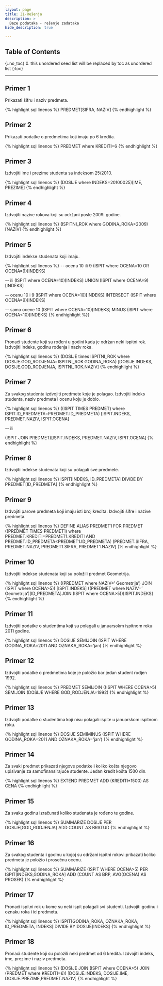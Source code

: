 ```yaml
---
layout: page
title: Z1-Rešenja
description: >
  Baze podataka - rešenje zadataka
hide_description: true

---
```


## Table of Contents
{:.no_toc}
0. this unordered seed list will be replaced by toc as unordered list
{:toc}

---

## Primer 1

Prikazati šifru i naziv predmeta.

{% highlight sql linenos %}
PREDMET[SIFRA, NAZIV]
{% endhighlight %}

## Primer 2

Prikazati podatke o predmetima koji imaju po 6 kredita.

{% highlight sql linenos %}
PREDMET where KREDITI=6
{% endhighlight %}

## Primer 3

Izdvojiti ime i prezime studenta sa indeksom 25/2010.

{% highlight sql linenos %}
(DOSIJE where INDEKS=20100025)[IME, PREZIME]
{% endhighlight %}

## Primer 4

Izdvojiti nazive rokova koji su održani posle 2009. godine.

{% highlight sql linenos %}
(ISPITNI_ROK where GODINA_ROKA>2009)[NAZIV]
{% endhighlight %}

## Primer 5

Izdvojiti indekse studenata koji imaju.

{% highlight sql linenos %}
-- ocenu 10 ili 9
(ISPIT where OCENA=10 OR OCENA=9)[INDEKS]

-- ili 
(ISPIT where OCENA=10)[INDEKS]
UNION
(ISPIT where OCENA=9)[INDEKS]

-- ocenu 10 i 9
(ISPIT where OCENA=10)[INDEKS]
INTERSECT
(ISPIT where OCENA=9)[INDEKS]

-- samo ocene 10
(ISPIT where OCENA=10)[INDEKS]
MINUS
(ISPIT where OCENA<10)[INDEKS]
{% endhighlight %}}

## Primer 6

Pronaći studente koji su rođeni u godini kada je održan neki ispitni rok.
Izdvojiti indeks, godinu rođenja i naziv roka.

{% highlight sql linenos %}
(DOSIJE times ISPITNI_ROK where
DOSIJE.GOD_RODJENJA=ISPITNI_ROK.GODINA_ROKA)
[DOSIJE.INDEKS, DOSIJE.GOD_RODJENJA, ISPITNI_ROK.NAZIV]
{% endhighlight %}

## Primer 7

Za svakog studenta izdvojiti predmete koje je polagao. Izdvojiti indeks studenta, naziv
predmeta i ocenu koju je dobio.

{% highlight sql linenos %}
((ISPIT TIMES PREDMET) where
ISPIT.ID_PREDMETA=PREDMET.ID_PREDMETA) [ISPIT.INDEKS,
PREDMET.NAZIV, ISPIT.OCENA]

-- ili 

(ISPIT JOIN PREDMET)[ISPIT.INDEKS, PREDMET.NAZIV, ISPIT.OCENA]
{% endhighlight %}

## Primer 8

Izdvojiti indekse studenata koji su polagali sve predmete.

{% highlight sql linenos %}
ISPIT[INDEKS, ID_PREDMETA]
DIVIDE BY
PREDMET[ID_PREDMETA]
{% endhighlight %}

## Primer 9

Izdvojiti parove predmeta koji imaju isti broj kredita. 
Izdvojiti šifre i nazive predmeta.

{% highlight sql linenos %}
DEFINE ALIAS PREDMET1 FOR PREDMET
((PREDMET TIMES PREDMET1) where
PREDMET.KREDITI=PREDMET1.KREDITI AND
PREDMET.ID_PREDMETA<PREDMET1.ID_PREDMETA)
[PREDMET.SIFRA, PREDMET.NAZIV, PREDMET1.SIFRA, PREDMET1.NAZIV]
{% endhighlight %}

## Primer 10

Izdvojiti indekse studenata koji su položili predmet Geometrija.

{% highlight sql linenos %}
((PREDMET where NAZIV=’ Geometrija’) JOIN (ISPIT where OCENA>5))
[ISPIT.INDEKS]
((PREDMET where NAZIV=’ Geometrija’)[ID_PREDMETA]JOIN (ISPIT where OCENA>5))[ISPIT.INDEKS]
{% endhighlight %}

## Primer 11

Izdvojiti podatke o studentima koji su polagali u januarsokm ispitnom roku 2011 godine.

{% highlight sql linenos %}
DOSIJE SEMIJOIN (ISPIT WHERE GODINA_ROKA=2011 AND OZNAKA_ROKA=’jan)
{% endhighlight %}

## Primer 12

Izdvojiti podatke o predmetima koje je položio bar jedan student rodjen 1992.

{% highlight sql linenos %}
PREDMET SEMIJOIN ((ISPIT WHERE OCENA>5) SEMIJOIN (DOSIJE
WHERE GOD_RODJENJA=1992)
{% endhighlight %}

## Primer 13

Izdvojiti podatke o studentima koji nisu polagali ispite u januarskom ispitnom roku.

{% highlight sql linenos %}
DOSIJE SEMIMINUS (ISPIT WHERE GODINA_ROKA=2011 AND OZNAKA_ROKA=’jan’)
{% endhighlight %}

## Primer 14

Za svaki predmet prikazati njegove podatke i koliko košta njegovo upisivanje za samofinansirajuće studente. 
Jedan kredit košta 1500 din.

{% highlight sql linenos %}
EXTEND PREDMET ADD (KREDITI*1500) AS CENA
{% endhighlight %}

## Primer 15

Za svaku godinu izračunati koliko studenata je rođeno te godine.

{% highlight sql linenos %}
SUMMARIZE DOSIJE PER DOSIJE[GOD_RODJENJA] ADD COUNT AS BRSTUD
{% endhighlight %}

## Primer 16

Za svakog studenta i godinu u kojoj su održani ispitni rokovi prikazati koliko predmeta je položio i prosečnu ocenu.

{% highlight sql linenos %}
SUMMARIZE (ISPIT WHERE OCENA>5) PER ISPIT[INDEKS,GODINA_ROKA] ADD
(COUNT AS BRP, AVG(OCENA) AS PROSEK)
{% endhighlight %}

## Primer 17

Pronaći ispitni rok u kome su neki ispit polagali svi studenti. 
Izdvojiti godinu i oznaku roka i id predmeta.

{% highlight sql linenos %}
ISPIT[GODINA_ROKA, OZNAKA_ROKA, ID_PREDMETA, INDEKS]
DIVIDE BY
DOSIJE[INDEKS]
{% endhighlight %}

## Primer 18

Pronaći studente koji su polozili neki predmet od 6 kredita. 
Izdvojiti indeks, ime, prezime i naziv predmeta.

{% highlight sql linenos %}
(DOSIJE JOIN (ISPIT where OCENA>5) JOIN
(PREDMET where KREDITI=6))
[DOSIJE.INDEKS, DOSIJE.IME, DOSIJE.PREZIME,PREDMET.NAZIV]
{% endhighlight %}
